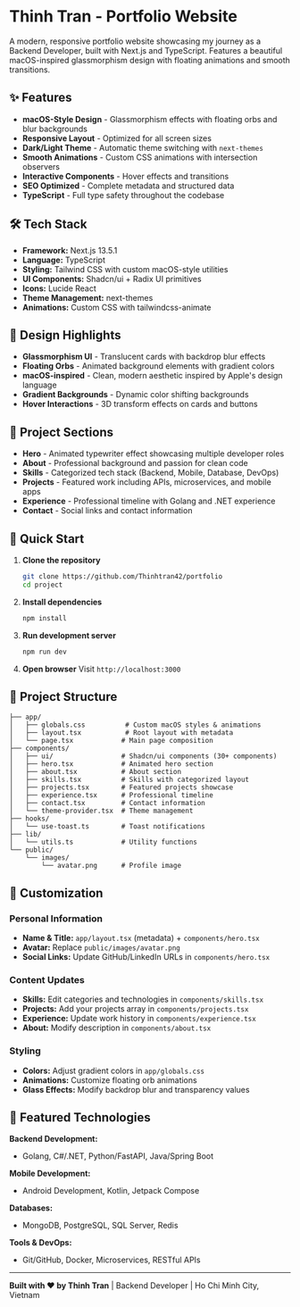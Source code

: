 # Thinh Tran - Portfolio Website

A modern, responsive portfolio website showcasing my journey as a Backend Developer, built with Next.js and TypeScript. Features a beautiful macOS-inspired glassmorphism design with floating animations and smooth transitions.

## ✨ Features

- **macOS-Style Design** - Glassmorphism effects with floating orbs and blur backgrounds
- **Responsive Layout** - Optimized for all screen sizes
- **Dark/Light Theme** - Automatic theme switching with `next-themes`
- **Smooth Animations** - Custom CSS animations with intersection observers
- **Interactive Components** - Hover effects and transitions
- **SEO Optimized** - Complete metadata and structured data
- **TypeScript** - Full type safety throughout the codebase

## 🛠️ Tech Stack

- **Framework:** Next.js 13.5.1
- **Language:** TypeScript
- **Styling:** Tailwind CSS with custom macOS-style utilities
- **UI Components:** Shadcn/ui + Radix UI primitives
- **Icons:** Lucide React
- **Theme Management:** next-themes
- **Animations:** Custom CSS with tailwindcss-animate

## 🎨 Design Highlights

- **Glassmorphism UI** - Translucent cards with backdrop blur effects
- **Floating Orbs** - Animated background elements with gradient colors
- **macOS-inspired** - Clean, modern aesthetic inspired by Apple's design language
- **Gradient Backgrounds** - Dynamic color shifting backgrounds
- **Hover Interactions** - 3D transform effects on cards and buttons

## 📂 Project Sections

- **Hero** - Animated typewriter effect showcasing multiple developer roles
- **About** - Professional background and passion for clean code
- **Skills** - Categorized tech stack (Backend, Mobile, Database, DevOps)
- **Projects** - Featured work including APIs, microservices, and mobile apps
- **Experience** - Professional timeline with Golang and .NET experience
- **Contact** - Social links and contact information

## 🚀 Quick Start

1. **Clone the repository**

   ```bash
   git clone https://github.com/Thinhtran42/portfolio
   cd project
   ```

2. **Install dependencies**

   ```bash
   npm install
   ```

3. **Run development server**

   ```bash
   npm run dev
   ```

4. **Open browser**
   Visit `http://localhost:3000`

## 📁 Project Structure

```
├── app/
│   ├── globals.css          # Custom macOS styles & animations
│   ├── layout.tsx           # Root layout with metadata
│   └── page.tsx            # Main page composition
├── components/
│   ├── ui/                 # Shadcn/ui components (30+ components)
│   ├── hero.tsx            # Animated hero section
│   ├── about.tsx           # About section
│   ├── skills.tsx          # Skills with categorized layout
│   ├── projects.tsx        # Featured projects showcase
│   ├── experience.tsx      # Professional timeline
│   ├── contact.tsx         # Contact information
│   └── theme-provider.tsx  # Theme management
├── hooks/
│   └── use-toast.ts        # Toast notifications
├── lib/
│   └── utils.ts            # Utility functions
└── public/
    └── images/
        └── avatar.png      # Profile image
```

## 🔧 Customization

### Personal Information

- **Name & Title:** `app/layout.tsx` (metadata) + `components/hero.tsx`
- **Avatar:** Replace `public/images/avatar.png`
- **Social Links:** Update GitHub/LinkedIn URLs in `components/hero.tsx`

### Content Updates

- **Skills:** Edit categories and technologies in `components/skills.tsx`
- **Projects:** Add your projects array in `components/projects.tsx`
- **Experience:** Update work history in `components/experience.tsx`
- **About:** Modify description in `components/about.tsx`

### Styling

- **Colors:** Adjust gradient colors in `app/globals.css`
- **Animations:** Customize floating orb animations
- **Glass Effects:** Modify backdrop blur and transparency values

## 🎯 Featured Technologies

**Backend Development:**

- Golang, C#/.NET, Python/FastAPI, Java/Spring Boot

**Mobile Development:**

- Android Development, Kotlin, Jetpack Compose

**Databases:**

- MongoDB, PostgreSQL, SQL Server, Redis

**Tools & DevOps:**

- Git/GitHub, Docker, Microservices, RESTful APIs

---

**Built with ❤️ by Thinh Tran** | Backend Developer | Ho Chi Minh City, Vietnam
